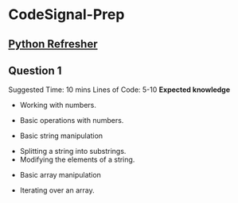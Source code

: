 # CodeSignal-Prep

## [Python Refresher](https://www.youtube.com/watch?v=0K_eZGS5NsU)

## Question 1
Suggested Time: 10 mins
Lines of Code: 5-10
**Expected knowledge**
* Working with numbers.
+ Basic operations with numbers.
* Basic string manipulation
+ Splitting a string into substrings.
+ Modifying the elements of a string.
* Basic array manipulation
+ Iterating over an array.
